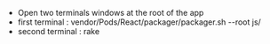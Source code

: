 * Open two terminals windows at the root of the app
* first terminal : vendor/Pods/React/packager/packager.sh --root js/
* second terminal : rake
